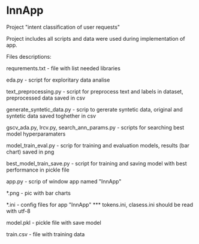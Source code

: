 # InnApp
Project "intent classification of user requests"

Project includes all scripts and data were used during implementation of app.

Files descriptions:

requrements.txt  -  file with list needed libraries

eda.py           -  script for exploritary data analise

text_preprocessing.py  -  script for preprocess text and labels in dataset, preprocessed data saved in csv

generate_syntetic_data.py  -  scrip to gererate syntetic data, original and syntetic data saved toghether in csv

gscv_ada.py, lrcv.py, search_ann_params.py  -  scripts for searching best model hyperparamaters

model_train_eval.py  -  scrip for training and evaluation models, results (bar chart) saved in png

best_model_train_save.py  -  script for training and saving model with best performance in pickle file

app.py  -  scrip of window app named "InnApp"

*.png  -  pic with bar charts

*.ini  -  config files for app "InnApp" *** tokens.ini, clasess.ini should be read with utf-8

model.pkl  -  pickle file with save model

train.csv  -  file with training data
